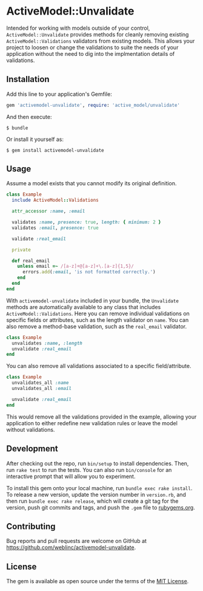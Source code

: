 # ActiveModel::Unvalidate

Intended for working with models outside of your control, `ActiveModel::Unvalidate` provides methods for cleanly removing existing `ActiveModel::Validations` validators from existing models. This allows your project to loosen or change the validations to suite the needs of your application without the need to dig into the implmentation details of validations.

## Installation

Add this line to your application's Gemfile:

```ruby
gem 'activemodel-unvalidate', require: 'active_model/unvalidate'
```

And then execute:

    $ bundle

Or install it yourself as:

    $ gem install activemodel-unvalidate

## Usage

Assume a model exists that you cannot modify its original definition.

```ruby
class Example
  include ActiveModel::Validations

  attr_accessor :name, :email

  validates :name, presence: true, length: { minimum: 2 }
  validates :email, presence: true

  validate :real_email

  private

  def real_email
    unless email =~ /[a-z]+@[a-z]+\.[a-z]{1,5}/
      errors.add(:email, 'is not formatted correctly.')
    end
  end
end
```

With `activemodel-unvalidate` included in your bundle, the `Unvalidate` methods are automatically available to any class that includes `ActiveModel::Validations`. Here you can remove individual validations on specific fields or attributes, such as the length validator on `name`. You can also remove a method-base validation, such as the `real_email` validator.

```ruby
class Example
  unvalidates :name, :length
  unvalidate :real_email
end
```

You can also remove all validations associated to a specific field/attribute.

```ruby
class Example
  unvalidates_all :name
  unvalidates_all :email

  unvalidate :real_email
end
```

This would remove all the validations provided in the example, allowing your application to either redefine new validation rules or leave the model without validations.

## Development

After checking out the repo, run `bin/setup` to install dependencies. Then, run `rake test` to run the tests. You can also run `bin/console` for an interactive prompt that will allow you to experiment.

To install this gem onto your local machine, run `bundle exec rake install`. To release a new version, update the version number in `version.rb`, and then run `bundle exec rake release`, which will create a git tag for the version, push git commits and tags, and push the `.gem` file to [rubygems.org](https://rubygems.org).

## Contributing

Bug reports and pull requests are welcome on GitHub at https://github.com/weblinc/activemodel-unvalidate.

## License

The gem is available as open source under the terms of the [MIT License](https://opensource.org/licenses/MIT).
